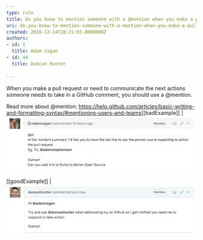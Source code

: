 ```yaml
---
type: rule
title: Do you know to mention someone with a @mention when you make a pull request or comment on GitHub?
uri: do-you-know-to-mention-someone-with-a-mention-when-you-make-a-pull-request-or-comment-on-github
created: 2016-12-14T18:21:03.0000000Z
authors:
- id: 1
  title: Adam Cogan
- id: 44
  title: Duncan Hunter

---
```


​When you make a pull request or need to communicate the next actions someone needs to take in a GitHub comment, you should use a @mention.

Read more about @mention: https://help.github.com/articles/basic-writing-and-formatting-syntax/#mentioning-users-and-teams
 ​​
[[badExample]]
| ![ Not using a @mention when addressing Duncan or Igor​](github-mention-bad.png)


[[goodExample]]
| ![Using a @mention](github-mention-good.png)
